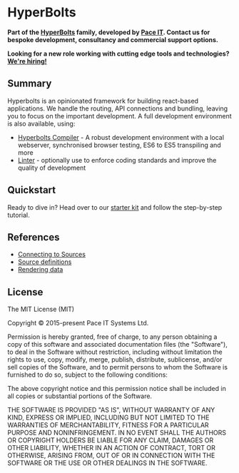 # HyperBolts
**Part of the [HyperBolts](https://hyperbolts.io) family, developed by [Pace IT](https://www.paceit.co.uk). Contact us for bespoke development, consultancy and commercial support options.**

**Looking for a new role working with cutting edge tools and technologies? [We're hiring!](https://www.paceit.co.uk/contact/developer-jobs)**

## Summary
Hyperbolts is an opinionated framework for building react-based applications. We handle the routing, API connections and bundling, leaving you to focus on the important development. A full development environment is also available, using:

- [Hyperbolts Compiler](https://www.npmjs.com/package/hyperbolts-compiler) - A robust development environment with a local webserver, synchronised browser testing, ES6 to ES5 transpiling and more
- [Linter](https://www.npmjs.com/package/eslint-config-hyperbolts) - optionally use to enforce coding standards and improve the quality of development

## Quickstart
Ready to dive in? Head over to our [starter kit](https://github.com/hyperbolts/starter) and follow the step-by-step tutorial.

## References
- [Connecting to Sources](docs/connect.md)
- [Source definitions](docs/sources.md)
- [Rendering data](docs/rendering.md)

## License
The MIT License (MIT)

Copyright © 2015-present Pace IT Systems Ltd.

Permission is hereby granted, free of charge, to any person obtaining a copy
of this software and associated documentation files (the "Software"), to deal
in the Software without restriction, including without limitation the rights
to use, copy, modify, merge, publish, distribute, sublicense, and/or sell
copies of the Software, and to permit persons to whom the Software is
furnished to do so, subject to the following conditions:

The above copyright notice and this permission notice shall be included in all
copies or substantial portions of the Software.

THE SOFTWARE IS PROVIDED "AS IS", WITHOUT WARRANTY OF ANY KIND, EXPRESS OR
IMPLIED, INCLUDING BUT NOT LIMITED TO THE WARRANTIES OF MERCHANTABILITY,
FITNESS FOR A PARTICULAR PURPOSE AND NONINFRINGEMENT. IN NO EVENT SHALL THE
AUTHORS OR COPYRIGHT HOLDERS BE LIABLE FOR ANY CLAIM, DAMAGES OR OTHER
LIABILITY, WHETHER IN AN ACTION OF CONTRACT, TORT OR OTHERWISE, ARISING FROM,
OUT OF OR IN CONNECTION WITH THE SOFTWARE OR THE USE OR OTHER DEALINGS IN THE
SOFTWARE.

